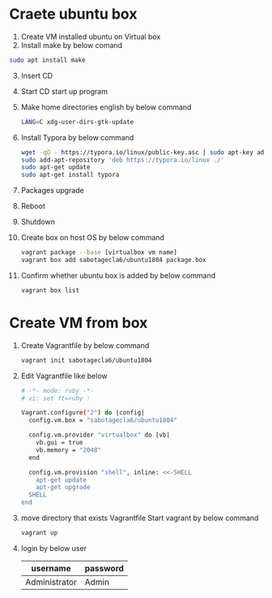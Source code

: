 # Craete ubuntu box

1. Create VM installed ubuntu on Virtual box
2. Install make by below comand

```bash
sudo apt install make
```

3. Insert CD

4. Start CD start up program

5. Make home directories english by below command

   ```bash
   LANG=C xdg-user-dirs-gtk-update
   ```

6. Install Typora by below command

   ```bash
   wget -qO - https://typora.io/linux/public-key.asc | sudo apt-key add -
   sudo add-apt-repository 'deb https://typora.io/linux ./'
   sudo apt-get update
   sudo apt-get install typora
   ```

   

7. Packages upgrade

8. Reboot

9. Shutdown

10. Create box on host OS by below command

    ```bash
    vagrant package --base [virtualbox vm name]
    vagrant box add sabotagecla6/ubuntu1804 package.box
    ```

11. Confirm whether ubuntu box is added by below command

    ```bash
    vagrant box list
    ```



# Create VM from box

1. Create Vagrantfile by below command

   ```bash
   vagrant init sabotagecla6/ubuntu1804
   ```

2. Edit Vagrantfile like below

   ```bash
   # -*- mode: ruby -*-
   # vi: set ft=ruby :
   
   Vagrant.configure("2") do |config|
     config.vm.box = "sabotagecla6/ubuntu1804"
   
     config.vm.provider "virtualbox" do |vb|
       vb.gui = true
       vb.memory = "2048"
     end
   
     config.vm.provision "shell", inline: <<-SHELL
       apt-get update
       apt-get upgrade
     SHELL
   end
   ```

3. move directory that exists Vagrantfile Start vagrant by below command

   ```bash
   vagrant up
   ```

4. login by below user

   | username      | password |
   | ------------- | -------- |
   | Administrator | Admin    |

   
